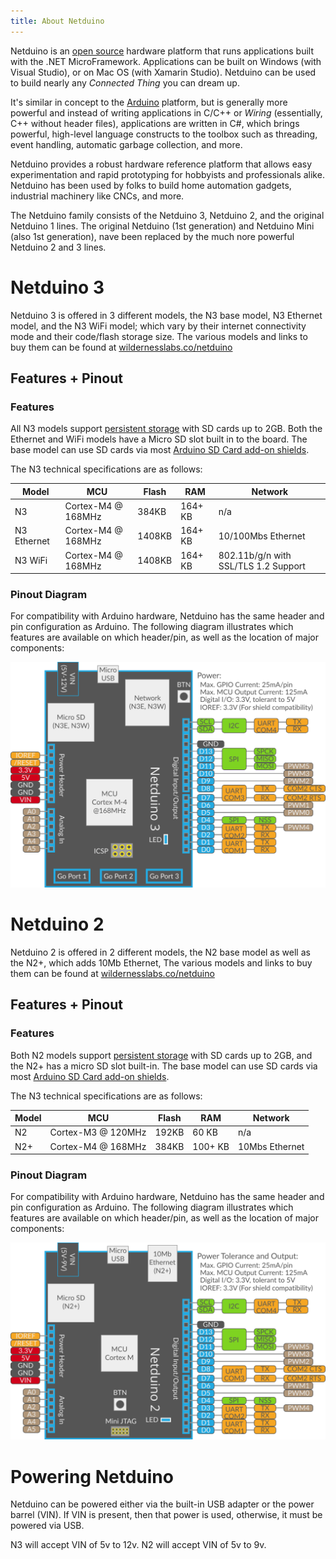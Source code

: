 ```yaml
---
title: About Netduino
---
```


Netduino is an [open source](/Source/) hardware platform that runs applications built with the .NET MicroFramework. Applications can be built on Windows (with Visual Studio), or on Mac OS (with Xamarin Studio).  Netduino can be used to build nearly any _Connected Thing_ you can dream up.

It's similar in concept to the [Arduino](http://arduino.cc) platform, but is generally more powerful and instead of writing applications in C/C++ or _Wiring_ (essentially, C++ without header files), applications are written in C#, which brings powerful, high-level language constructs to the toolbox such as threading, event handling, automatic garbage collection, and more.

Netduino provides a robust hardware reference platform that allows easy experimentation and rapid prototyping for hobbyists and professionals alike. Netduino has been used by folks to build home automation gadgets, industrial machinery like CNCs, and more.  

The Netduino family consists of the Netduino 3, Netduino 2, and the original Netduino 1 lines. The original Netduino (1st generation) and Netduino Mini (also 1st generation), nave been replaced by the much nore powerful Netduino 2 and 3 lines.

# Netduino 3

Netduino 3 is offered in 3 different models, the N3 base model, N3 Ethernet model, and the N3 WiFi model; which vary by their internet connectivity mode and their code/flash storage size. The various models and links to buy them can be found at [wildernesslabs.co/netduino](http://staging.wildernesslabs.co/Netduino)

## Features + Pinout

### Features

All N3 models support [persistent storage](../Input_Output/File_Storage) with SD cards up to 2GB. Both the Ethernet and WiFi models have a Micro SD slot built in to the board. The base model can use SD cards via most [Arduino SD Card add-on shields](https://www.google.com/search?q=arduino+SD+shield&rlz=1C5CHFA_enUS724US724&oq=arduino+SD+shield&aqs=chrome..69i57j0l5.5394j0j7&sourceid=chrome&ie=UTF-8).

The N3 technical specifications are as follows:


| Model       | MCU                | Flash   | RAM     | Network |
|-------------|--------------------|---------|---------|---------|
| N3          | Cortex-M4 @ 168MHz | 384KB   | 164+ KB | n/a     |
| N3 Ethernet | Cortex-M4 @ 168MHz | 1408KB  | 164+ KB | 10/100Mbs Ethernet |
| N3 WiFi     | Cortex-M4 @ 168MHz | 1408KB  | 164+ KB | 802.11b/g/n with SSL/TLS 1.2 Support |

### Pinout Diagram

For compatibility with Arduino hardware, Netduino has the same header and pin configuration as Arduino. The following diagram illustrates which features are available on which header/pin, as well as the location of major components:

![N3 Pinout Diagram](Netduino3_Pinout.svg)


# Netduino 2

Netduino 2 is offered in 2 different models, the N2 base model as well as the N2+, which adds 10Mb Ethernet, The various models and links to buy them can be found at [wildernesslabs.co/netduino](http://staging.wildernesslabs.co/Netduino)

## Features + Pinout

### Features

Both N2 models support [persistent storage](../Input_Output/File_Storage) with SD cards up to 2GB, and the N2+ has a micro SD slot built-in. The base model can use SD cards via most [Arduino SD Card add-on shields](https://www.google.com/search?q=arduino+SD+shield&rlz=1C5CHFA_enUS724US724&oq=arduino+SD+shield&aqs=chrome..69i57j0l5.5394j0j7&sourceid=chrome&ie=UTF-8).

The N3 technical specifications are as follows:


| Model  | MCU                | Flash   | RAM     | Network |
|--------|--------------------|---------|---------|---------|
| N2     | Cortex-M3 @ 120MHz | 192KB   | 60 KB   | n/a     |
| N2+    | Cortex-M4 @ 168MHz | 384KB   | 100+ KB | 10Mbs Ethernet |

### Pinout Diagram

For compatibility with Arduino hardware, Netduino has the same header and pin configuration as Arduino. The following diagram illustrates which features are available on which header/pin, as well as the location of major components:

![N2 Pinout Diagram](Netduino2_Pinout.svg)


# Powering Netduino

Netduino can be powered either via the built-in USB adapter or the power barrel (VIN). If VIN is present, then that power is used, otherwise, it must be powered via USB.

N3 will accept VIN of 5v to 12v. N2 will accept VIN of 5v to 9v.


